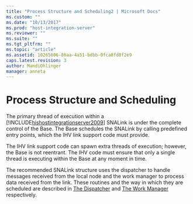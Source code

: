 ```yaml
---
title: "Process Structure and Scheduling2 | Microsoft Docs"
ms.custom: ""
ms.date: "10/13/2017"
ms.prod: "host-integration-server"
ms.reviewer: ""
ms.suite: ""
ms.tgt_pltfrm: ""
ms.topic: "article"
ms.assetid: 10265606-86aa-4a51-bdbb-0fca8fd8f2e9
caps.latest.revision: 3
author: MandiOhlinger
manager: anneta
---
```

# Process Structure and Scheduling
The primary thread of execution within a [!INCLUDE[hishostintegrationserver2009](../core/includes/hishostintegrationserver2009-md.md)] SNALink is under the complete control of the Base. The Base schedules the SNALink by calling predefined entry points, which the IHV link support code must provide.  
  
 The IHV link support code can spawn extra threads of execution; however, the Base is not reentrant. The IHV code must ensure that only a single thread is executing within the Base at any moment in time.  
  
 The recommended SNALink structure uses the dispatcher to handle messages received from the local node and the work manager to process data received from the link. These routines and the way in which they are scheduled are described in [The Dispatcher](../core/dispatcher-snadis.md) and [The Work Manager](../core/work-manager.md) respectively.